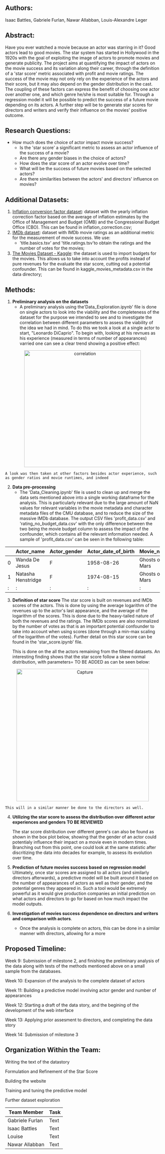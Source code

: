 ## Authors:
Isaac Battles, Gabriele Furlan, Nawar Allabban, Louis-Alexandre Leger

## Abstract:

Have you ever watched a movie because an actor was starring in it? Good actors lead to good movies. The star system has started in Hollywood in the 1920s with the goal of exploiting the image of actors to promote movies and generate publicity. The project aims at quantifying the impact of actors on the movie success and its variation along their career, through the definition of a 'star score' metric associated with profit and movie ratings. The success of the movie may not only rely on the experience of the actors and their score, but it may also depend on the gender distribution in the cast. The coupling of these factors can express the benefit of choosing one actor over another one, and which genre he/she is most suitable for. Through a regression model it will be possible to predict the success of a future movie depending on its actors. A further step will be to generate star scores for directors and writers and verify their influence on the movies' positive outcome.

## Research Questions:

- How much does the choice of actor impact movie success?
    - Is the 'star score' a significant metric to assess an actor influence of the success of a movie?
    - Are there any gender biases in the choice of actors?
    - How does the star score of an actor evolve over time?
    - What will be the success of future movies based on the selected actors?
    - Are there similarities between the actors' and directors' influence on movies?

## Additional Datasets:
1. [Inflation conversion factor dataset](https://liberalarts.oregonstate.edu/spp/polisci/faculty-staff/robert-sahr/inflation-conversion-factors-years-1774-estimated-2024-dollars-recent-years/individual-year-conversion-factor-table-0): dataset with the yearly inflation correction factor based on the average of inflation estimates by the Office of Management and Budget (OMB) and the Congressional Budget Office (CBO). This can be found in inflation_correction.csv;
2. [IMDb dataset](https://datasets.imdbws.com/): dataset with IMDb movie ratings as an additional metric for the measurement of movie success. We use:
    - 'title.basics.tsv' and 'title.ratings.tsv'to obtain the ratings and the number of votes for the movies;
3. [The Movies Dataset - Kaggle](https://www.kaggle.com/datasets/rounakbanik/the-movies-dataset): the dataset is used to import budgets for the movies. This allows us to take into account the profits instead of pure revenues for the evaluate the star score, cutting out a potential confounder. This can be found in kaggle_movies_metadata.csv in the data directory;

## Methods:

1. **Preliminary analysis on the datasets**
    - A preliminary analysis using the'Data_Exploration.ipynb' file is done on single actors to look into the viability and the completeness of the dataset for the purpose we intended to see and to investigate the correlation between different parameters to assess the viability of the idea we had in mind. To do this we took a look at a single actor to start, "Leonardo DiCaprio". To begin with, looking at his revnues as his experience (measured in terms of number of appearances) varried one can see a clear trend showing a positive effect:
<p align="center">
    <img width="380" alt="correlation" src="https://user-images.githubusercontent.com/114060781/202558137-0983da07-5662-44a3-ae2b-bacb93483c15.png">

    A look was then taken at other factors besides actor experience, such as gender ratios and movie runtimes, and indeed 
    
2. **Data pre-processing**
    - The 'Data_Cleaning.ipynb' file is used to clean up and merge the data sets mentioned above into a single working dataframe for the analysis. This is particularly relevant due to the large amount of NaN values for relevant variables in the movie metadata and character metadata files of the CMU database, and to reduce the size of the massive IMDb database. The output CSV files 'profit_data.csv' and 'rating_no_budget_data.csv' with the only difference between the two being the movie budget column to assess the impact of the confounder, which contains all the relevant information needed. A sample of 'profit_data.csv' can be seen in the following table:
    
||Actor_name|Actor_gender|Actor_date_of_birth|Movie_name|budget|Movie_release_date|Movie_box_office_revenue|averageRating|numVotes|
| --- | ----------- | ----------- |----------- |----------- |----------- |----------- |----------- |----------- |----------- |
|0|Wanda De Jesus|F|1958-08-26|Ghosts of Mars|28000000|2001-08-24|14010832.0|6.4|55259|
|1|Natasha Henstridge|F|1974-08-15|Ghosts of Mars|28000000|2001-08-24|14010832.0|6.4|55259|
|:|:|:|:|:|:|:|:|:|:|


    
3. **Definition of star score**
     The star score is built on revenues and IMDb scores of the actors. This is done by using the average logarithm of the revenues up to the actor's last appearance, and the average of the logarithm of the scores. This is done due to the heavy-tailed nature of both the revenues and the ratings. The IMDb scores are also normalized by the number of votes as that is an important potential confounder to take into account when using scores (done through a min-max scaling of the logarithm of the votes). Further detail on this star score can be found in the 'star_score.ipynb' file.
    
    This is done on the all the actors remaining from the filtered datasets. An interesting finding shows that the star score follow a skew normal distribution, with parameters= TO BE ADDED as can be seen below:
 <p align="center">   
    <img width="431" alt="Capture" src="https://user-images.githubusercontent.com/114060536/202744875-e3de5fc9-cf41-4c24-a6fb-189c5ebf4777.PNG">
    
    This will in a similar manner be done to the directors as well.

4. **Utilizing the star score to assess the distribution over different actor experiences and genders**
    **TO BE REVIEWED**
    
    The star score distribution over different genre's can also be found as shown in the box plot below, showing that the gender of an actor could potentialy influence their impact on a movie even in modern times. Branching out from this point, one could look at the same statistic after discritizing the data into decades for example, to assess its evolution over time. 
    
5. **Prediction of future movies success based on regression model**
    Ultimately, once star scores are assigned to all actors (and similarly directors afterwards), a predictive model will be built around it based on the number of appearances of actors as well as their gender, and the potential genres they appeared in. Such a tool would be extremely powerful as it would give production companies an initial prediction on what actors and directors to go for based on how much impact the model outputs.
8. **Investigation of movies success dependence on directors and writers and comparison with actors**.
    - Once the analysis is complete on actors, this can be done in a similar manner with directors, allowing for a more
    
    
    
## Proposed Timeline:

Week 9: Submission of milestone 2, and finishing the preliminary analysis of the data along with tests of the methods mentioned above on a small sample from the databases.

Week 10: Expansion of the analysis to the complete dataset of actors

Week 11: Building a predictive model involving actor gender and number of appearances

Week 12: Starting a draft of the data story, and the begining of the development of the web interface

Week 13: Applying prior assesment to directors, and completing the data story

Week 14: Submission of milestone 3

## Organization Within the Team:

Writing the text of the datastory

Formulation and Refinement of the Star Score

Building the website

Training and tuning the predictive model

Further dataset exploration

| Team Member | Task |
| --- | ----------- |
| Gabriele Furlan | Text |
| Isaac Battles | Text |
| Louise | Text |
| Nawar Allabban | Text |
